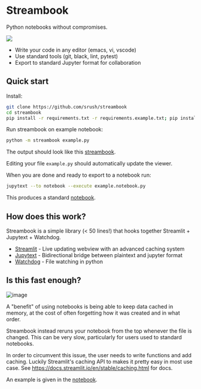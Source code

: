 # Streambook

Python notebooks without compromises. 

<img src="output.gif">

* Write your code in any editor (emacs, vi, vscode)
* Use standard tools (git, black, lint, pytest)
* Export to standard Jupyter format for collaboration

## Quick start

Install:

```bash
git clone https://github.com/srush/streambook
cd streambook
pip install -r requirements.txt -r requirements.example.txt; pip install .
```

Run streambook on example notebook:

```bash
python -m streambook example.py
```

The output should look like this [streambook](https://share.streamlit.io/srush/streambook/main/example.streambook.py).

Editing your file `example.py` should automatically update the viewer.

When you are done and ready to export to a notebook run:

```bash
jupytext --to notebook --execute example.notebook.py
```

This produces a standard [notebook](https://nbviewer.jupyter.org/github/srush/streambook/blob/main/example.notebook.ipynb).


## How does this work?

Streambook is a simple library (< 50 lines!) that hooks together Streamlit + Jupytext + Watchdog.

* [Streamlit](https://docs.streamlit.io/) - Live updating webview with an advanced caching system
* [Jupytext](https://jupytext.readthedocs.io/) - Bidirectional bridge between plaintext and jupyter format
* [Watchdog](https://github.com/gorakhargosh/watchdog) - File watching in python


## Is this fast enough?

![image](https://user-images.githubusercontent.com/35882/114342503-f0273d80-9b29-11eb-96d2-3fdd7938a04c.png)


A "benefit" of using notebooks is being able to keep data cached in memory, 
at the cost of often forgetting how it was created and in what order. 

Streambook instead reruns your notebook from the top whenever the file is changed. 
This can be very slow, particularly for users used to standard notebooks.

In order to circumvent this issue, the user needs to write functions and add caching. 
Luckily Streamlit's caching API to makes it pretty easy in most use case. See 
https://docs.streamlit.io/en/stable/caching.html for docs. 

An example is given in the [notebook](https://nbviewer.jupyter.org/github/srush/streambook/blob/main/example.notebook.ipynb).
